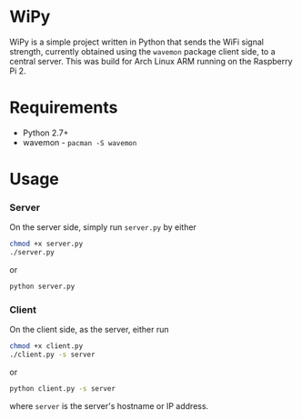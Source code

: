 # WiPy

WiPy is a simple project written in Python that sends the WiFi signal strength, currently obtained using the ```wavemon``` package client side, to a central server. This was build for Arch Linux ARM running on the Raspberry Pi 2.

# Requirements

* Python 2.7+
* wavemon - ```pacman -S wavemon```

# Usage

### Server
On the server side, simply run ```server.py``` by either
```bash
chmod +x server.py
./server.py
```
or
```bash
python server.py
```

### Client
On the client side, as the server, either run

```bash
chmod +x client.py
./client.py -s server
```
or
```bash
python client.py -s server
```

where ```server``` is the server's hostname or IP address.
